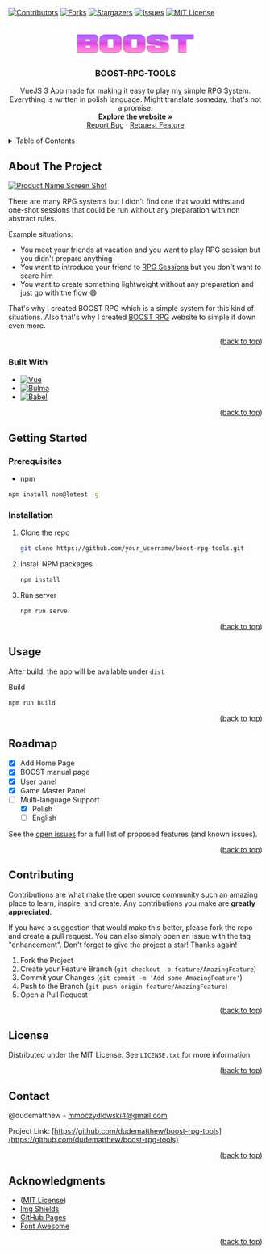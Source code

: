 <a name="readme-top"></a>


<!-- PROJECT SHIELDS -->
[![Contributors][contributors-shield]][contributors-url]
[![Forks][forks-shield]][forks-url]
[![Stargazers][stars-shield]][stars-url]
[![Issues][issues-shield]][issues-url]
[![MIT License][license-shield]][license-url]



<!-- PROJECT LOGO -->
<br />
<div align="center">
  <a href="https://github.com/dudematthew/boost-rpg-tools">
    <img src="src/assets/logo.png" alt="Logo" width="241" height="45">
  </a>

  <h3 align="center">BOOST-RPG-TOOLS</h3>

  <p align="center">
    VueJS 3 App made for making it easy to play my simple RPG System.
    Everything is written in polish language. Might translate someday, that's not a promise.
    <br />
    <a href="http://www.boostrpg.pl"><strong>Explore the website »</strong></a>
    <br />
    <a href="https://github.com/dudematthew/boost-rpg-tools/issues">Report Bug</a>
    ·
    <a href="https://github.com/dudematthew/boost-rpg-tools/issues">Request Feature</a>
  </p>
</div>



<!-- TABLE OF CONTENTS -->
<details>
  <summary>Table of Contents</summary>
  <ol>
    <li>
      <a href="#about-the-project">About The Project</a>
      <ul>
        <li><a href="#built-with">Built With</a></li>
      </ul>
    </li>
    <li>
      <a href="#getting-started">Getting Started</a>
      <ul>
        <li><a href="#prerequisites">Prerequisites</a></li>
        <li><a href="#installation">Installation</a></li>
      </ul>
    </li>
    <li><a href="#usage">Usage</a></li>
    <li><a href="#roadmap">Roadmap</a></li>
    <li><a href="#contributing">Contributing</a></li>
    <li><a href="#license">License</a></li>
    <li><a href="#contact">Contact</a></li>
    <li><a href="#acknowledgments">Acknowledgments</a></li>
  </ol>
</details>



<!-- ABOUT THE PROJECT -->
## About The Project

[![Product Name Screen Shot][product-screenshot]](https://example.com)

There are many RPG systems but I didn't find one that would withstand one-shot sessions that could be run without any preparation with non abstract rules.

Example situations:
* You meet your friends at vacation and you want to play RPG session but you didn't prepare anything
* You want to introduce your friend to [RPG Sessions](https://rpgmuseum.fandom.com/wiki/Session) but you don't want to scare him
* You want to create something lightweight without any preparation and just go with the flow :smile:

That's why I created BOOST RPG which is a simple system for this kind of situations. Also that's why I created [BOOST RPG](www.boostrpg.pl) website to simple it down even more.

<p align="right">(<a href="#readme-top">back to top</a>)</p>



### Built With

* [![Vue][Vue.js]][Vue-url]
* [![Bulma][Bulma]][Bulma-url]
* [![Babel][Babel]][Babel-url]

<p align="right">(<a href="#readme-top">back to top</a>)</p>



<!-- GETTING STARTED -->
## Getting Started

### Prerequisites

*  npm
  ```sh
  npm install npm@latest -g
  ```

### Installation

1. Clone the repo
   ```sh
   git clone https://github.com/your_username/boost-rpg-tools.git
   ```
2. Install NPM packages
   ```sh
   npm install
   ```
3. Run server
   ```sh
   npm run serve
   ```

<p align="right">(<a href="#readme-top">back to top</a>)</p>



<!-- USAGE EXAMPLES -->
## Usage

  After build, the app will be available under `dist`

  Build
   ```sh
  npm run build
  ```

<p align="right">(<a href="#readme-top">back to top</a>)</p>



<!-- ROADMAP -->
## Roadmap

- [x] Add Home Page
- [x] BOOST manual page
- [x] User panel
- [x] Game Master Panel
- [ ] Multi-language Support
    - [x] Polish
    - [ ] English

See the [open issues](https://github.com/dudematthew/boost-rpg-tools/issues) for a full list of proposed features (and known issues).

<p align="right">(<a href="#readme-top">back to top</a>)</p>



<!-- CONTRIBUTING -->
## Contributing

Contributions are what make the open source community such an amazing place to learn, inspire, and create. Any contributions you make are **greatly appreciated**.

If you have a suggestion that would make this better, please fork the repo and create a pull request. You can also simply open an issue with the tag "enhancement".
Don't forget to give the project a star! Thanks again!

1. Fork the Project
2. Create your Feature Branch (`git checkout -b feature/AmazingFeature`)
3. Commit your Changes (`git commit -m 'Add some AmazingFeature'`)
4. Push to the Branch (`git push origin feature/AmazingFeature`)
5. Open a Pull Request

<p align="right">(<a href="#readme-top">back to top</a>)</p>



<!-- LICENSE -->
## License

Distributed under the MIT License. See `LICENSE.txt` for more information.

<p align="right">(<a href="#readme-top">back to top</a>)</p>



<!-- CONTACT -->
## Contact

@dudematthew - mmoczydlowski4@gmail.com

Project Link: [https://github.com/dudematthew/boost-rpg-tools](https://github.com/dudematthew/boost-rpg-tools)

<p align="right">(<a href="#readme-top">back to top</a>)</p>



<!-- ACKNOWLEDGMENTS -->
## Acknowledgments

* ([MIT License](https://choosealicense.com/licenses/mit/))
* [Img Shields](https://shields.io)
* [GitHub Pages](https://pages.github.com)
* [Font Awesome](https://fontawesome.com)

<p align="right">(<a href="#readme-top">back to top</a>)</p>



<!-- MARKDOWN LINKS & IMAGES -->
<!-- https://www.markdownguide.org/basic-syntax/#reference-style-links -->
[contributors-shield]: https://img.shields.io/github/contributors/dudematthew/boost-rpg-tools.svg?style=for-the-badge
[contributors-url]: https://github.com/dudematthew/boost-rpg-tools/graphs/contributors
[forks-shield]: https://img.shields.io/github/forks/dudematthew/boost-rpg-tools.svg?style=for-the-badge
[forks-url]: https://github.com/dudematthew/boost-rpg-tools/network/members
[stars-shield]: https://img.shields.io/github/stars/dudematthew/boost-rpg-tools.svg?style=for-the-badge
[stars-url]: https://github.com/dudematthew/boost-rpg-tools/stargazers
[issues-shield]: https://img.shields.io/github/issues/dudematthew/boost-rpg-tools.svg?style=for-the-badge
[issues-url]: https://github.com/dudematthew/boost-rpg-tools/issues
[license-shield]: https://img.shields.io/github/license/dudematthew/boost-rpg-tools.svg?style=for-the-badge
[license-url]: https://github.com/dudematthew/boost-rpg-tools/blob/master/LICENSE.txt
[product-screenshot]: images/screenshot.png
<!-- https://simpleicons.org -->
[Vue.js]: https://img.shields.io/badge/Vue.js-35495E?style=for-the-badge&logo=vuedotjs&logoColor=4FC08D
[Vue-url]: https://vuejs.org/
[Bulma]: https://img.shields.io/badge/Bulma-white?style=for-the-badge&logo=bulma&logoColor=00D1B2
[Bulma-url]: https://bulma.io/
[Babel]: https://img.shields.io/badge/Babel-3B3C38?style=for-the-badge&logo=babel&logoColor=#F9DC3E
[Babel-url]: https://babeljs.io/
